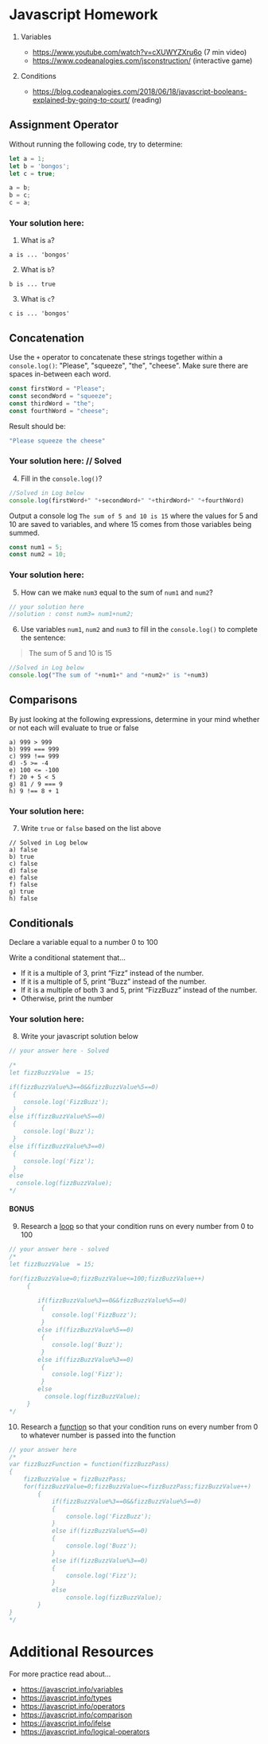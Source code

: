 # Javascript Homework

1.  Variables
    - https://www.youtube.com/watch?v=cXUWYZXru6o (7 min video)
    - https://www.codeanalogies.com/jsconstruction/ (interactive game)

2.  Conditions
    - https://blog.codeanalogies.com/2018/06/18/javascript-booleans-explained-by-going-to-court/ (reading)


## Assignment Operator
Without running the following code, try to determine:

```js
let a = 1;
let b = 'bongos';
let c = true;

a = b;
b = c;
c = a;
```

### Your solution here:
1.  What is `a`?
```
a is ... 'bongos'
```
2.  What is `b`?
```
b is ... true
```
3.  What is `c`?
```
c is ... 'bongos'
```

## Concatenation
Use the `+` operator to concatenate these strings together within a `console.log()`: "Please", "squeeze", "the", "cheese". Make sure there are spaces in-between each word.

```js
const firstWord = "Please";
const secondWord = "squeeze";
const thirdWord = "the";
const fourthWord = "cheese";
```
Result should be:
```js
"Please squeeze the cheese"
```

### Your solution here: // Solved 
4.  Fill in the `console.log()`?
```js
//Solved in Log below
console.log(firstWord+" "+secondWord+" "+thirdWord+" "+fourthWord)
```

Output a console log `The sum of 5 and 10 is 15` where the values for 5 and 10 are saved to variables, and where 15 comes from those variables being summed.
```js
const num1 = 5;
const num2 = 10;
```

### Your solution here:
5.  How can we make `num3` equal to the sum of `num1` and `num2`?
```js
// your solution here 
//solution : const num3= num1+num2;
```
6.  Use variables `num1`, `num2` and `num3` to fill in the `console.log()` to complete the sentence: 

>The sum of 5 and 10 is 15

```js
//Solved in Log below
console.log("The sum of "+num1+" and "+num2+" is "+num3)
```

## Comparisons
By just looking at the following expressions, determine in your mind whether or not each will evaluate to true or false
```
a) 999 > 999
b) 999 === 999 
c) 999 !== 999
d) -5 >= -4
e) 100 <= -100
f) 20 + 5 < 5 
g) 81 / 9 === 9
h) 9 !== 8 + 1
```
### Your solution here:
7.  Write `true` or `false` based on the list above
```
// Solved in Log below
a) false
b) true 
c) false
d) false
e) false
f) false
g) true
h) false
```

## Conditionals
Declare a variable equal to a number 0 to 100

Write a conditional statement that...
- If it is a multiple of 3, print “Fizz” instead of the number.
- If it is a multiple of 5, print “Buzz” instead of the number.
- If it is a multiple of both 3 and 5, print “FizzBuzz” instead of the number.
- Otherwise, print the number

### Your solution here:
8.  Write your javascript solution below
```js
// your answer here - Solved

/* 
let fizzBuzzValue  = 15;

if(fizzBuzzValue%3==0&&fizzBuzzValue%5==0)
 {
    console.log('FizzBuzz');
 }
else if(fizzBuzzValue%5==0)
 {
    console.log('Buzz');
 }
else if(fizzBuzzValue%3==0)
 {
    console.log('Fizz');
 }
else 
  console.log(fizzBuzzValue);
*/
```

#### BONUS
9.  Research a [loop](https://javascript.info/while-for) so that your condition runs on every number from 0 to 100
```js
// your answer here - solved
/*
let fizzBuzzValue  = 15;

for(fizzBuzzValue=0;fizzBuzzValue<=100;fizzBuzzValue++)
     {

        if(fizzBuzzValue%3==0&&fizzBuzzValue%5==0)
         {
            console.log('FizzBuzz');
         }
        else if(fizzBuzzValue%5==0)
         {
            console.log('Buzz');
         }
        else if(fizzBuzzValue%3==0)
         {
            console.log('Fizz');
         }
        else 
          console.log(fizzBuzzValue);
     }
*/
```
10.  Research a [function](https://javascript.info/function-basics) so that your condition runs on every number from 0 to whatever number is passed into the function
```js
// your answer here
/*
var fizzBuzzFunction = function(fizzBuzzPass)
{
    fizzBuzzValue = fizzBuzzPass;
    for(fizzBuzzValue=0;fizzBuzzValue<=fizzBuzzPass;fizzBuzzValue++)
        {  
            if(fizzBuzzValue%3==0&&fizzBuzzValue%5==0)
            {
                console.log('FizzBuzz');
            }
            else if(fizzBuzzValue%5==0)
            {
                console.log('Buzz');
            }
            else if(fizzBuzzValue%3==0)
            {
                console.log('Fizz');
            }
            else 
                console.log(fizzBuzzValue);
        }
}
*/
```

# Additional Resources
For more practice read about...
- https://javascript.info/variables
- https://javascript.info/types
- https://javascript.info/operators
- https://javascript.info/comparison
- https://javascript.info/ifelse
- https://javascript.info/logical-operators